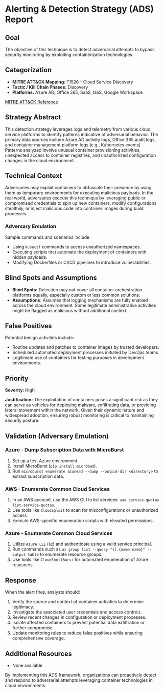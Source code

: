 # Alerting & Detection Strategy (ADS) Report

## Goal
The objective of this technique is to detect adversarial attempts to bypass security monitoring by exploiting containerization technologies.

## Categorization
- **MITRE ATT&CK Mapping:** T1526 - Cloud Service Discovery
- **Tactic / Kill Chain Phases:** Discovery
- **Platforms:** Azure AD, Office 365, SaaS, IaaS, Google Workspace

[MITRE ATT&CK Reference](https://attack.mitre.org/techniques/T1526)

## Strategy Abstract
This detection strategy leverages logs and telemetry from various cloud service platforms to identify patterns indicative of adversarial behavior. The primary data sources include Azure AD activity logs, Office 365 audit logs, and container management platform logs (e.g., Kubernetes events). Patterns analyzed involve unusual container provisioning activities, unexpected access to container registries, and unauthorized configuration changes in the cloud environment.

## Technical Context
Adversaries may exploit containers to obfuscate their presence by using them as temporary environments for executing malicious payloads. In the real world, adversaries execute this technique by leveraging public or compromised credentials to spin up new containers, modify configurations stealthily, or inject malicious code into container images during build processes. 

### Adversary Emulation
Sample commands and scenarios include:
- Using `kubectl` commands to access unauthorized namespaces.
- Executing scripts that automate the deployment of containers with hidden payloads.
- Modifying Dockerfiles or CI/CD pipelines to introduce vulnerabilities.

## Blind Spots and Assumptions
- **Blind Spots:** Detection may not cover all container orchestration platforms equally, especially custom or less common solutions.
- **Assumptions:** Assumes that logging mechanisms are fully enabled across the cloud environment. Some legitimate administrative activities might be flagged as malicious without additional context.

## False Positives
Potential benign activities include:
- Routine updates and patches to container images by trusted developers.
- Scheduled automated deployment processes initiated by DevOps teams.
- Legitimate use of containers for testing purposes in development environments.

## Priority
**Severity:** High

**Justification:** The exploitation of containers poses a significant risk as they can serve as vehicles for deploying malware, exfiltrating data, or providing lateral movement within the network. Given their dynamic nature and widespread adoption, ensuring robust monitoring is critical to maintaining security posture.

## Validation (Adversary Emulation)
### Azure - Dump Subscription Data with MicroBurst
1. Set up a test Azure environment.
2. Install MicroBurst (`pip install micr0bum`).
3. Run `microburst enumerate azuread --dump --output-dir <directory>` to extract subscription data.

### AWS - Enumerate Common Cloud Services
1. In an AWS account, use the AWS CLI to list services: `aws service-quotas list-service-quotas`.
2. Use tools like `CloudSploit` to scan for misconfigurations or unauthorized access.
3. Execute AWS-specific enumeration scripts with elevated permissions.

### Azure - Enumerate Common Cloud Services
1. Utilize `Azure CLI` (`az`) and authenticate using a valid service principal.
2. Run commands such as `az group list --query "[].{name:name}" --output table` to enumerate resource groups.
3. Use tools like `CloudShellBurst` for automated enumeration of Azure resources.

## Response
When the alert fires, analysts should:
1. Verify the source and context of container activities to determine legitimacy.
2. Investigate the associated user credentials and access controls.
3. Review recent changes in configuration or deployment processes.
4. Isolate affected containers to prevent potential data exfiltration or further compromise.
5. Update monitoring rules to reduce false positives while ensuring comprehensive coverage.

## Additional Resources
- None available

By implementing this ADS framework, organizations can proactively detect and respond to adversarial attempts leveraging container technologies in cloud environments.